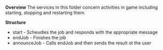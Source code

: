 **Overview**
The services in this folder concern activities in game including starting, stopping and restarting them.

**Structure**

- start - Scheudles the job and responds with the appropriate message
- endJob - Finishes the job
- announceJob - Calls endJob and then sends the result ot the user

